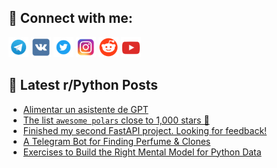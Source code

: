 ## 🔎 Connect with me:
[<img src="https://github.com/bullbesh/bullbesh/blob/main/images/Telegram.png" width="32" height="32" />](https://t.me/bullbesh)
[<img src="https://github.com/bullbesh/bullbesh/blob/main/images/VK.png" width="32" height="32" />](https://vk.com/bullbesh)
[<img src="https://github.com/bullbesh/bullbesh/blob/main/images/Twitter.png" width="32" height="32" />](https://twitter.com/bullbesh1)
[<img src="https://github.com/bullbesh/bullbesh/blob/main/images/Instagram.png" width="32" height="32" />](https://www.instagram.com/bullbesh)
[<img src="https://github.com/bullbesh/bullbesh/blob/main/images/Reddit.png" width="32" height="32" />](https://www.reddit.com/user/bullbesh)
[<img src="https://github.com/bullbesh/bullbesh/blob/main/images/YouTube.png" width="32" height="32" />](https://www.youtube.com/channel/UCtfjRs6uzgq5mfm8S06WTcg)

## 📕 Latest r/Python Posts
<!-- BLOG-POST-LIST:START -->
- [Alimentar un asistente de GPT](https://www.reddit.com/r/Python/comments/1nw694f/alimentar_un_asistente_de_gpt/)
- [The list `awesome polars` close to 1,000 stars 🤩](https://www.reddit.com/r/Python/comments/1nw3xsy/the_list_awesome_polars_close_to_1000_stars/)
- [Finished my second FastAPI project. Looking for feedback!](https://www.reddit.com/r/Python/comments/1nw3lkt/finished_my_second_fastapi_project_looking_for/)
- [A Telegram Bot for Finding Perfume &amp; Clones](https://www.reddit.com/r/Python/comments/1nw0ib3/a_telegram_bot_for_finding_perfume_clones/)
- [Exercises to Build the Right Mental Model for Python Data](https://www.reddit.com/r/Python/comments/1nw0gy6/exercises_to_build_the_right_mental_model_for/)
<!-- BLOG-POST-LIST:END -->
